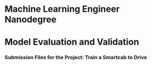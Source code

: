 # Machine Learning Engineer Nanodegree
# Model Evaluation and Validation

### Submission Files for the Project: Train a Smartcab to Drive

